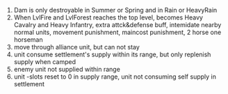 1. Dam is only destroyable in Summer or Spring and in Rain or HeavyRain
2. When LvlFire and LvlForest reaches the top level, becomes Heavy Cavalry and Heavy Infantry, extra attck&defense buff, intemidate nearby normal units, movement punishment, maincost punishment, 2 horse one horseman
3. move through alliance unit, but can not stay
4. unit consume settlement's supply within its range, but only replenish supply when camped
5. enemy unit not supplied within range
6. unit -slots reset to 0 in supply range, unit not consuming self supply in settlement
